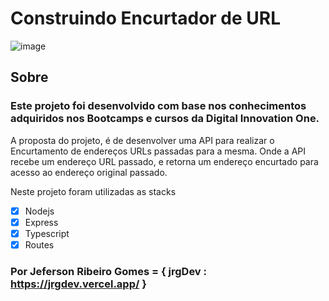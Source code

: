 # Construindo Encurtador de URL

![image](https://user-images.githubusercontent.com/10172471/148669032-078fc3dc-3358-4da3-8497-d301ea1e6707.png)

## Sobre

### Este projeto foi desenvolvido com base nos conhecimentos adquiridos nos Bootcamps e cursos da Digital Innovation One.

A proposta do projeto, é de desenvolver uma API para realizar o Encurtamento de endereços URLs passadas para a mesma.
Onde a API recebe um endereço URL passado, e retorna um endereço encurtado para acesso ao endereço original passado.

Neste projeto foram utilizadas as stacks

- [x] Nodejs
- [x] Express
- [x] Typescript
- [x] Routes

### Por Jeferson Ribeiro Gomes = { jrgDev : https://jrgdev.vercel.app/ }
